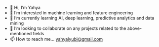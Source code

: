 - 👋 Hi, I’m Yahya
- 👀 I’m interested in machine learning and feature engineering
- 🌱 I’m currently learning AI, deep learning, predictive analytics and data mining
- 🤝 I’m looking to collaborate on any projects related to the above-mentioned fields
- 📫 How to reach me... yahyalyubi@gmail.com
